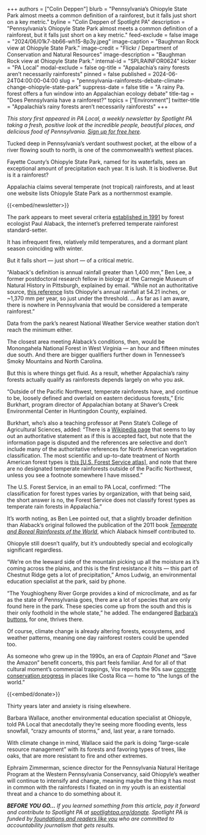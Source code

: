 +++
authors = ["Colin Deppen"]
blurb = "Pennsylvania’s Ohiopyle State Park almost meets a common definition of a rainforest, but it falls just short on a key metric."
byline = "Colin Deppen of Spotlight PA"
description = "Pennsylvania’s Ohiopyle State Park almost meets a common definition of a rainforest, but it falls just short on a key metric."
feed-exclude = false
image = "2024/06/01k7-bb66-wh15-8p3y.jpeg"
image-caption = "Baughman Rock view at Ohiopyle State Park."
image-credit = "Flickr / Department of Conservation and Natural Resources"
image-description = "Baughman Rock view at Ohiopyle State Park."
internal-id = "SPLRAINFOR0624"
kicker = "PA Local"
modal-exclude = false
og-title = "Appalachia’s rainy forests aren’t necessarily rainforests"
pinned = false
published = 2024-06-24T04:00:00-04:00
slug = "pennsylvania-rainforests-debate-climate-change-ohiopyle-state-park"
suppress-date = false
title = "A rainy Pa. forest offers a fun window into an Appalachian ecology debate"
title-tag = "Does Pennsylvania have a rainforest?"
topics = ["Environment"]
twitter-title = "Appalachia’s rainy forests aren’t necessarily rainforests"
+++

<em>This story first appeared in PA Local, a weekly newsletter by Spotlight PA taking a fresh, positive look at the incredible people, beautiful places, and delicious food of Pennsylvania. </em><a href="https://www.spotlightpa.org/newsletters/"><em>Sign up for free here</em></a><em>.</em>

Tucked deep in Pennsylvania’s verdant southwest pocket, at the elbow of a river flowing south to north, is one of the commonwealth’s wettest places.

Fayette County’s Ohiopyle State Park, named for its waterfalls, sees an exceptional amount of precipitation each year. It is lush. It is biodiverse. But is it a rainforest?

Appalachia claims several temperate (not tropical) rainforests, and at least one website lists Ohiopyle State Park as a northernmost example.

{{<embed/newsletter>}}

The park appears to meet several criteria <a href="https://web.archive.org/20110908013732/https://rchn.biologiachile.cl/pdfs/1991/3/Alaback_1991.pdf">established in 1991</a> by forest ecologist Paul Alaback, the internet’s preferred temperate rainforest standard-setter.

It has infrequent fires, relatively mild temperatures, and a dormant plant season coinciding with winter.

But it falls short — just short — of a critical metric.

“Alaback&#39;s definition is annual rainfall greater than 1,400 mm,” Ben Lee, a former postdoctoral research fellow in biology at the Carnegie Museum of Natural History in Pittsburgh, explained by email. “While not an authoritative source, <a href="https://www.usclimatedata.com/climate/ohiopyle/pennsylvania/united-states/uspa2388">this reference</a> lists Ohiopyle&#39;s annual rainfall at 54.21 inches, or \~1,370 mm per year, so just under the threshold. … As far as I am aware, there is nowhere in Pennsylvania that would be considered a temperate rainforest.”

Data from the park’s nearest National Weather Service weather station don’t reach the minimum either.

The closest area meeting Alaback’s conditions, then, would be Monongahela National Forest in West Virginia —&nbsp;an hour and fifteen minutes due south. And there are bigger qualifiers further down in Tennessee’s Smoky Mountains and North Carolina.

But this is where things get fluid. As a result, whether Appalachia’s rainy forests actually qualify as rainforests depends largely on who you ask.

“Outside of the Pacific Northwest, temperate rainforests have, and continue to be, loosely defined and overlaid on eastern deciduous forests,” Eric Burkhart, program director of Appalachian botany at Shaver’s Creek Environmental Center in Huntingdon County, explained.

Burkhart, who’s also a teaching professor at Penn State’s College of Agricultural Sciences, added: “There is a <a href="https://en.wikipedia.org/wiki/Appalachian_temperate_rainforest">Wikipedia page</a> that seems to lay out an authoritative statement as if this is accepted fact, but note that the information page is disputed and the references are selective and don’t include many of the authoritative references for North American vegetation classification. The most scientific and up-to-date treatment of North American forest types is <a href="https://web.archive.org/20220615040018/https://www.fs.usda.gov/sites/default/files/fs_media/fs_document/Forest-Atlas-of-the-United-States.pdf">this \[U.S. Forest Service atlas\]</a>, and note that there are no designated temperate rainforests outside of the Pacific Northwest, unless you see a footnote somewhere I have missed.”

The U.S. Forest Service, in an email to PA Local, confirmed: “The classification for forest types varies by organization, with that being said, the short answer is no, the Forest Service does not classify forest types as temperate rain forests in Appalachia.”

It’s worth noting, as Ben Lee pointed out, that a slightly broader definition than Alaback’s original followed the publication of the 2011 book <a href="https://link.springer.com/book/10.5822/978-1-61091-008-8"><em>Temperate and Boreal Rainforests of the World</em></a>, which Alaback himself contributed to.

Ohiopyle still doesn’t qualify, but it’s undoubtedly special and ecologically significant regardless.

“We’re on the leeward side of the mountain picking up all the moisture as it’s coming across the plains, and this is the first resistance it hits — this part of Chestnut Ridge gets a lot of precipitation,” Amos Ludwig, an environmental education specialist at the park, said by phone.

“The Youghiogheny River Gorge provides a kind of microclimate, and as far as the state of Pennsylvania goes, there are a lot of species that are only found here in the park. These species come up from the south and this is their only foothold in the whole state,” he added. The endangered <a href="https://www.paenflowered.org/apgii/asterales/asteraceae/marshallia/marshallia-pulchra">Barbara’s buttons</a>, for one, thrives there.

Of course, climate change is already altering forests, ecosystems, and weather patterns, meaning one day rainforest rosters could be upended too.

As someone who grew up in the 1990s, an era of <em>Captain Planet</em> and “Save the Amazon” benefit concerts, this part feels familiar. And for all of that cultural moment’s commercial trappings, Vox reports the 90s saw <a href="https://www.vox.com/the-goods/2019/9/16/20863152/save-the-rainforest-environmentalism-conservation">concrete conservation progress</a> in places like Costa Rica — home to “the lungs of the world.”

{{<embed/donate>}}

Thirty years later and anxiety is rising elsewhere.

Barbara Wallace, another environmental education specialist at Ohiopyle, told PA Local that anecdotally they’re seeing more flooding events, less snowfall, “crazy amounts of storms,” and, last year, a rare tornado.

With climate change in mind, Wallace said the park is doing “large-scale resource management” with its forests and favoring types of trees, like oaks, that are more resistant to fire and other extremes.

Ephraim Zimmerman, science director for the Pennsylvania Natural Heritage Program at the Western Pennsylvania Conservancy, said Ohiopyle’s weather will continue to intensify and change, meaning maybe the thing it has most in common with the rainforests I fixated on in my youth is an existential threat and a chance to do something about it.

<strong><em>BEFORE YOU GO…</em></strong><em> If you learned something from this article, pay it forward and contribute to Spotlight PA at </em><a href="http://spotlightpa.org/donate"><em>spotlightpa.org/donate</em></a><em>. Spotlight PA is funded by</em><a href="https://www.spotlightpa.org/support"><em> foundations and readers like you</em></a><em> who are committed to accountability journalism that gets results.</em>

